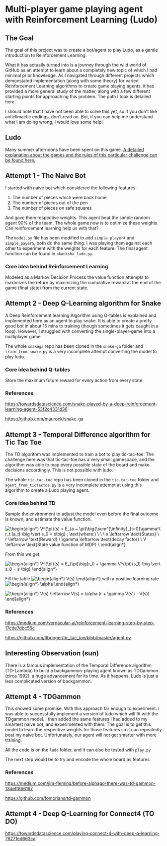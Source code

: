 # Multi-player game playing agent with Reinforcement Learning (Ludo)

## The Goal

The goal of this project was to create a bot/agent to play Ludo, as a gentle introduction to Reinforcement Learning. 

What it has actually turned into is a journey through the wild world of GitHub as an attempt to learn about a completely new topic of which I had minimal prior knowledge. As I navigated through different projects which demonstated implementation (along with some theory) for varied Reinforcement Learning algorithms to create game playing agents, it has provided a more general study of the matter, along with a few different starting points for approaching this problem. The path I took is detailed here.

I should note that I have not been able to solve this yet, so if you don't like anticlimactic endings, don't read on. But, if you can help me understand what I am doing wrong, I would love some help!

## Ludo 
Many summer afternoons have been spent on this game. [A detailed explanation about the games and the rules of this particular challenge can be found here.](https://github.com/vyasakanksha/robot-ludo/blob/main/Ludo.md)


## Attempt 1 - The Naive Bot

I started with naive bot which considered the following features: 
1. The number of pieces which were back home
2. The number of pieces out of the pen
3. The number of pieces on safe squares 

And gave them respective weights. This agent beat the simple random agent 90% of the team. The whole game now is to optimize these weights. Can reinforcement learning help us with that?

The `model.py` file has been modified to add `simple_player4` and `simple_payer5`, both do the same thing. I was playing them against each other to experiment with the weights for each feature. The final agent function can be found in `akanksha_ludo.py`.

### Core idea behind Reinforcement Learning
Modeled as a Markov Decision Process the value function attempts to maximizes the return by maximizing the cumulative reward at the end of the game (final state)
from the current state.

## Attempt 2 - Deep Q-Learning algorithm for Snake

A Deep Reinforcement learning Algorithm using Q-tables is explained and implemented here as an agent to play snake. It is able to create a pretty good bot in about 
15 mins to training (though sometimes it gets caught in a loop). However, I struggled with converting the single-player-game into a multiplayer game. 

The whole `snakega` repo has been cloned in the `snake-ga` folder and `train_from_snake.py` is a very incomplete attempt converting the model to play ludo. 

### Core idea behind Q-tables
Store the maximum future reward for every action from every state.

### References

https://towardsdatascience.com/snake-played-by-a-deep-reinforcement-learning-agent-53f2c4331d36

https://github.com/maurock/snake-ga

## Attempt 3 - Temporal Difference algorithm for Tic Tac Toe

The TD algorithm was implemented to train a bot to play tic-tac-toe. The challenge here was that tic-tac-toe has a very small gamespace, and the algorithm was able to map every possible state of the board and make decisions accordingly. This is not possible with ludo. 

The whole `tic-tac-toe` repo has been cloned in the `tic-tac-toe` folder and `agent_from_tictactoe.py` is a very incomplete attempt at using this algorithm to create a Ludo playing agent.

### Core idea behind TD
Sample the environment to adjust the model even before the final outcome is known, and estimate the value function.

![\begin{align*}
V^{\pi}(s) = E_{a ~ \pi}\big\{\sum^{\infinity}_{t=0}\gamma^t r_t (a_t) \big \vert s_0 = s\big\} 
\; \text{where:} \\ \\ \\
s \leftarrow \text{States} \\
r \leftarrow \text{Reward} \\
\gamma \leftarrow \text{decay factor} \\
V \leftarrow \text{State value function of MDP} \\
\end{align*}
](https://render.githubusercontent.com/render/math?math=%5Cdisplaystyle+%5Cbegin%7Balign%2A%7D%0AV%5E%7B%5Cpi%7D%28s%29+%3D+E_%7Ba+%7E+%5Cpi%7D%5Cbig%5C%7B%5Csum%5E%7B%5Cinfinity%7D_%7Bt%3D0%7D%5Cgamma%5Et+r_t+%28a_t%29+%5Cbig+%5Cvert+s_0+%3D+s%5Cbig%5C%7D+%0A%5C%3B+%5Ctext%7Bwhere%3A%7D+%5C%5C+%5C%5C+%5C%5C%0As+%5Cleftarrow+%5Ctext%7BStates%7D+%5C%5C%0Ar+%5Cleftarrow+%5Ctext%7BReward%7D+%5C%5C%0A%5Cgamma+%5Cleftarrow+%5Ctext%7Bdecay+factor%7D+%5C%5C%0AV+%5Cleftarrow+%5Ctext%7BState+value+function+of+MDP%7D+%5C%5C%0A%5Cend%7Balign%2A%7D%0A)

From this we get: 

![\begin{align*}
V^{\pi}(s) = E_{\pi}\big\{r_0 + \gamma V^{\pi}(s_1) \big \vert s_0 = s \big\}
\end{align*}](https://render.githubusercontent.com/render/math?math=%5Cdisplaystyle+%5Cbegin%7Balign%2A%7D%0AV%5E%7B%5Cpi%7D%28s%29+%3D+E_%7B%5Cpi%7D%5Cbig%5C%7Br_0+%2B+%5Cgamma+V%5E%7B%5Cpi%7D%28s_1%29+%5Cbig+%5Cvert+s_0+%3D+s+%5Cbig%5C%7D%0A%5Cend%7Balign%2A%7D)

Fill the table ![\begin{align*}
V(s)
\end{align*}
](https://render.githubusercontent.com/render/math?math=%5Ctextstyle+%5Cbegin%7Balign%2A%7D%0AV%28s%29%0A%5Cend%7Balign%2A%7D%0A)
 with a positive learning rate ![\begin{align*}
\alpha
\end{align*}
](https://render.githubusercontent.com/render/math?math=%5Ctextstyle+%5Cbegin%7Balign%2A%7D%0A%5Calpha%0A%5Cend%7Balign%2A%7D%0A)

![\begin{align*}
V(s) \leftarrow V(s) = \alpha (r + \gamma V(s') - V(s))
\end{align*}
](https://render.githubusercontent.com/render/math?math=%5Ctextstyle+%5Cbegin%7Balign%2A%7D%0AV%28s%29+%5Cleftarrow+V%28s%29+%3D+%5Calpha+%28r+%2B+%5Cgamma+V%28s%27%29+-+V%28s%29%29%0A%5Cend%7Balign%2A%7D%0A)


### References
https://medium.com/vernacular-ai/reinforcement-learning-step-by-step-17cde7dbc56c

https://github.com/ltbringer/tic_tac_toe/blob/master/agent.py

## Interesting Observation (sun)
There is a famous implementation of the Temporal Difference algorithm (TD-Lambda) to build a backgammon-playing agent known as TDGammon (circa 1992), a huge
advancement for its time. As it happens, Ludo is just a less complicated version of backgammon. 

## Attempt 4 - TDGammon
This showed some promise. With this approach far enough to experiment. I was able to successfully implement a version of ludo which will fit with the TDgammon model. I then added the same features I had added to my smartest naive bot, and experimented with them. The goal is to get this model to learn the respective weights for those features so it can repeatedly beat my naive bot. Unfortunately, our agent will not get smarter with more training.

All the code is on the `ludo` folder, and it can also be tested with `play.py`

The next step would be to try and encode the whole board as features. 

### References
https://medium.com/jim-fleming/before-alphago-there-was-td-gammon-13deff866197

https://github.com/fomorians/td-gammon

## Attempt 4 - Deep Q-Learning for Connect4 (TO DO)

https://towardsdatascience.com/playing-connect-4-with-deep-q-learning-76271ed663ca

